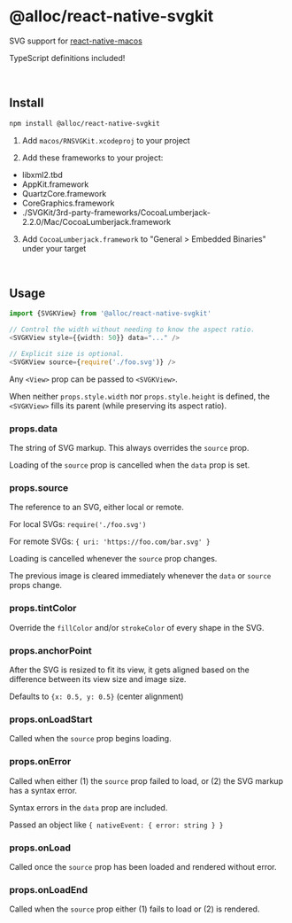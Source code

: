 # @alloc/react-native-svgkit

SVG support for [react-native-macos](https://github.com/ptmt/react-native-macos)

TypeScript definitions included!

&nbsp;

## Install

```sh
npm install @alloc/react-native-svgkit
```

1. Add `macos/RNSVGKit.xcodeproj` to your project

2. Add these frameworks to your project:
  - libxml2.tbd
  - AppKit.framework
  - QuartzCore.framework
  - CoreGraphics.framework
  - ./SVGKit/3rd-party-frameworks/CocoaLumberjack-2.2.0/Mac/CocoaLumberjack.framework

3. Add `CocoaLumberjack.framework` to "General > Embedded Binaries" under your target

&nbsp;

## Usage

```ts
import {SVGKView} from '@alloc/react-native-svgkit'

// Control the width without needing to know the aspect ratio.
<SVGKView style={{width: 50}} data="..." />

// Explicit size is optional.
<SVGKView source={require('./foo.svg')} />
```

Any `<View>` prop can be passed to `<SVGKView>`.

When neither `props.style.width` nor `props.style.height` is defined, the `<SVGKView>` fills its parent (while preserving its aspect ratio).

### props.data

The string of SVG markup. This always overrides the `source` prop.

Loading of the `source` prop is cancelled when the `data` prop is set.

### props.source

The reference to an SVG, either local or remote.

For local SVGs: `require('./foo.svg')`

For remote SVGs: `{ uri: 'https://foo.com/bar.svg' }`

Loading is cancelled whenever the `source` prop changes.

The previous image is cleared immediately whenever the `data` or `source` props change.

### props.tintColor

Override the `fillColor` and/or `strokeColor` of every shape in the SVG.

### props.anchorPoint

After the SVG is resized to fit its view, it gets aligned based on the difference between its view size and image size.

Defaults to `{x: 0.5, y: 0.5}` (center alignment)

### props.onLoadStart

Called when the `source` prop begins loading.

### props.onError

Called when either (1) the `source` prop failed to load, or (2) the SVG markup has a syntax error.

Syntax errors in the `data` prop are included.

Passed an object like `{ nativeEvent: { error: string } }`

### props.onLoad

Called once the `source` prop has been loaded and rendered without error.

### props.onLoadEnd

Called when the `source` prop either (1) fails to load or (2) is rendered.
